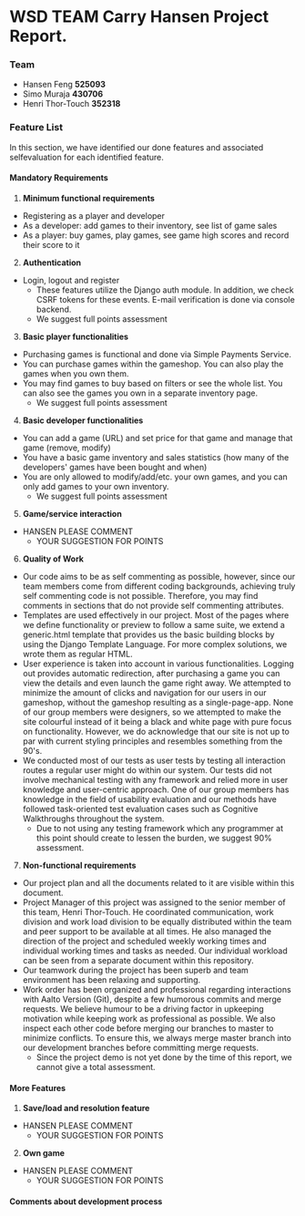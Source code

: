 # WSD TEAM Carry Hansen Project Report.
 
### Team
* Hansen Feng **525093**
* Simo Muraja **430706**
* Henri Thor-Touch **352318**

### Feature List

In this section, we have identified our done features and associated selfevaluation for each identified feature. 

#### Mandatory Requirements

1. **Minimum functional requirements**
  * Registering as a player and developer
  * As a developer: add games to their inventory, see list of game sales
  * As a player: buy games, play games, see game high scores and record their score to it
2. **Authentication**
  * Login, logout and register
    * These features utilize the Django auth module. In addition, we check CSRF tokens for these events. E-mail verification is done via console backend.
    * We suggest full points assessment
3. **Basic player functionalities**
  * Purchasing games is functional and done via Simple Payments Service.
  * You can purchase games within the gameshop. You can also play the games when you own them.
  * You may find games to buy based on filters or see the whole list. You can also see the games you own in a separate inventory page.
    * We suggest full points assessment
4. **Basic developer functionalities**
  * You can add a game (URL) and set price for that game and manage that game (remove, modify)
  * You have a basic game inventory and sales statistics (how many of the developers' games have been bought and when)
  * You are only allowed to modify/add/etc. your own games, and you can only add games to your own inventory.
    * We suggest full points assessment
5. **Game/service interaction**
  * HANSEN PLEASE COMMENT
    * YOUR SUGGESTION FOR POINTS
6. **Quality of Work**
  * Our code aims to be as self commenting as possible, however, since our team members come from different coding backgrounds, achieving truly self commenting code is not possible. Therefore, you may find comments in sections that do not provide self commenting attributes.
  * Templates are used effectively in our project. Most of the pages where we define functionality or preview to follow a same suite, we extend a generic.html template that provides us the basic building blocks by using the Django Template Language. For more complex solutions, we wrote them as regular HTML.
  * User experience is taken into account in various functionalities. Logging out provides automatic redirection, after purchasing a game you can view the details and even launch the game right away. We attempted to minimize the amount of clicks and navigation for our users in our gameshop, without the gameshop resulting as a single-page-app. None of our group members were designers, so we attempted to make the site colourful instead of it being a black and white page with pure focus on functionality. However, we do acknowledge that our site is not up to par with current styling principles and resembles something from the 90's.
  * We conducted most of our tests as user tests by testing all interaction routes a regular user might do within our system. Our tests did not involve mechanical testing with any framework and relied more in user knowledge and user-centric approach. One of our group members has knowledge in the field of usability evaluation and our methods have followed task-oriented test evaluation cases such as Cognitive Walkthroughs throughout the system.
    * Due to not using any testing framework which any programmer at this point should create to lessen the burden, we suggest 90% assessment.
7. **Non-functional requirements**
  * Our project plan and all the documents related to it are visible within this document.
  * Project Manager of this project was assigned to the senior member of this team, Henri Thor-Touch. He coordinated communication, work division and work load division to be equally distributed within the team and peer support to be available at all times. He also managed the direction of the project and scheduled weekly working times and individual working times and tasks as needed. Our individual workload can be seen from a separate document within this repository.
  * Our teamwork during the project has been superb and team environment has been relaxing and supporting.
  * Work order has been organized and professional regarding interactions with Aalto Version (Git), despite a few humorous commits and merge requests. We believe humour to be a driving factor in upkeeping motivation while keeping work as professional as possible. We also inspect each other code before merging our branches to master to minimize conflicts. To ensure this, we always merge master branch into our development branches before committing merge requests.
    * Since the project demo is not yet done by the time of this report, we cannot give a total assessment.

#### More Features

1. **Save/load and resolution feature**
  * HANSEN PLEASE COMMENT
    * YOUR SUGGESTION FOR POINTS
2. **Own game**
  * HANSEN PLEASE COMMENT
    * YOUR SUGGESTION FOR POINTS

#### Comments about development process

